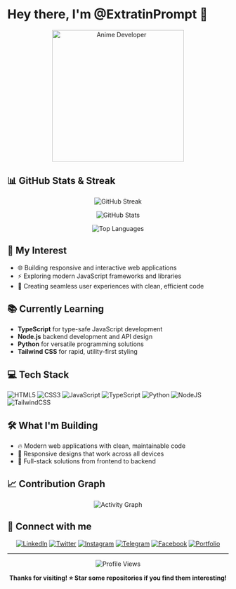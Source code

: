 # Hey there, I'm **@ExtratinPrompt** 👋

<div align="center">
  <img src="https://hebbkx1anhila5yf.public.blob.vercel-storage.com/image-zcu89cf84WYUmRwk6UOO9Ug4jbhYNv.png" alt="Anime Developer" width="300"/>
</div>

## 📊 GitHub Stats & Streak

<div align="center">
  
  ![GitHub Streak](https://github-readme-streak-stats.herokuapp.com/?user=ExtratinPrompt&theme=radical&hide_border=true)
  
  ![GitHub Stats](https://github-readme-stats.vercel.app/api?username=ExtratinPrompt&show_icons=true&theme=radical&hide_border=true&count_private=true)
  
  ![Top Languages](https://github-readme-stats.vercel.app/api/top-langs/?username=ExtratinPrompt&layout=compact&theme=radical&hide_border=true)

</div>

## 🚀 My Interest

- 🌐 Building responsive and interactive web applications 
- ⚡ Exploring modern JavaScript frameworks and libraries 
- 🎨 Creating seamless user experiences with clean, efficient code 

## 📚 Currently Learning

- **TypeScript** for type-safe JavaScript development
- **Node.js** backend development and API design
- **Python** for versatile programming solutions
- **Tailwind CSS** for rapid, utility-first styling

## 💻 Tech Stack

![HTML5](https://img.shields.io/badge/html5-%23E34F26.svg?style=for-the-badge&logo=html5&logoColor=white)
![CSS3](https://img.shields.io/badge/css3-%231572B6.svg?style=for-the-badge&logo=css3&logoColor=white)
![JavaScript](https://img.shields.io/badge/javascript-%23323330.svg?style=for-the-badge&logo=javascript&logoColor=%23F7DF1E)
![TypeScript](https://img.shields.io/badge/typescript-%23007ACC.svg?style=for-the-badge&logo=typescript&logoColor=white)
![Python](https://img.shields.io/badge/python-3670A0?style=for-the-badge&logo=python&logoColor=ffdd54)
![NodeJS](https://img.shields.io/badge/node.js-6DA55F?style=for-the-badge&logo=node.js&logoColor=white)
![TailwindCSS](https://img.shields.io/badge/tailwindcss-%2338B2AC.svg?style=for-the-badge&logo=tailwind-css&logoColor=white)

## 🛠 What I'm Building

- 🔥 Modern web applications with clean, maintainable code
- 📱 Responsive designs that work across all devices
- 🚀 Full-stack solutions from frontend to backend

## 📈 Contribution Graph

<div align="center">
  
  ![Activity Graph](https://github-readme-activity-graph.vercel.app/graph?username=ExtratinPrompt&theme=react-dark&hide_border=true)

</div>

## 🤝 Connect with me

<div align="center">
  
  [![LinkedIn](https://img.shields.io/badge/LinkedIn-%230077B5.svg?style=for-the-badge&logo=linkedin&logoColor=white)](https://linkedin.com/in/your-profile)
  [![Twitter](https://img.shields.io/badge/Twitter-%231DA1F2.svg?style=for-the-badge&logo=Twitter&logoColor=white)](https://twitter.com/your-handle)
  [![Instagram](https://img.shields.io/badge/Instagram-%23E4405F.svg?style=for-the-badge&logo=Instagram&logoColor=white)](https://www.instagram.com/chris.10n/)
  [![Telegram](https://img.shields.io/badge/Telegram-2CA5E0?style=for-the-badge&logo=telegram&logoColor=white)](https://t.me/Chris10n)
  [![Facebook](https://img.shields.io/badge/Facebook-%231877F2.svg?style=for-the-badge&logo=Facebook&logoColor=white)](https://facebook.com/your-facebook-username)
  [![Portfolio](https://img.shields.io/badge/Portfolio-%23000000.svg?style=for-the-badge&logo=firefox&logoColor=#FF7139)](https://your-portfolio.com)

</div>

---

<div align="center">
  
  ![Profile Views](https://komarev.com/ghpvc/?username=ExtratinPrompt&color=blueviolet&style=for-the-badge)
  
  **Thanks for visiting! ⭐ Star some repositories if you find them interesting!**

</div>
